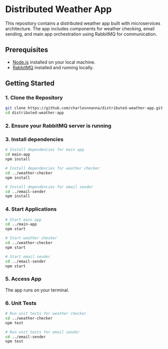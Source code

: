 # Distributed Weather App

This repository contains a distributed weather app built with microservices architecture. The app includes components for weather checking, email sending, and main app orchestration using RabbitMQ for communication.

## Prerequisites

- [Node.js](https://nodejs.org/) installed on your local machine.
- [RabbitMQ](https://www.rabbitmq.com/download.html) installed and running locally.

## Getting Started

### 1. Clone the Repository

```bash
git clone https://github.com/charlesnnanna/distributed-weather-app.git
cd distributed-weather-app

```

### 2. Ensure your RabbitMQ server is running

### 3. Install dependencies

```bash
# Install dependencies for main app
cd main-app
npm install

# Install dependencies for weather checker
cd ../weather-checker
npm install

# Install dependencies for email sender
cd ../email-sender
npm install
```

### 4. Start Applications

```bash
# Start main app
cd ../main-app
npm start

# Start weather checker
cd ../weather-checker
npm start

# Start email sender
cd ../email-sender
npm start
```

### 5. Access App

The app runs on your terminal.

### 6. Unit Tests

```bash
# Run unit tests for weather checker
cd ../weather-checker
npm test

# Run unit tests for email sender
cd ../email-sender
npm test
```

```

```
